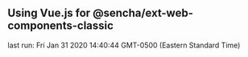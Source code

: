 ## Using Vue.js for @sencha/ext-web-components-classic

last run: Fri Jan 31 2020 14:40:44 GMT-0500 (Eastern Standard Time)